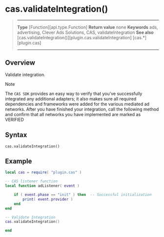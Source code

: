 # cas.validateIntegration()

> --------------------- ------------------------------------------------------------------------------------------
> __Type__              [Function][api.type.Function]
> __Return value__      none
> __Keywords__          ads, advertising, Clever Ads Solutions, CAS, validateIntegration
> __See also__          [cas.validateIntegration()][plugin.cas.validateIntegration]
>						[cas.*][plugin.cas]
> --------------------- ------------------------------------------------------------------------------------------


## Overview

Validate integration.

<div class="guide-notebox">
<div class="notebox-title">Note</div>

The `CAS SDK` provides an easy way to verify that you’ve successfully integrated any additional adapters; it also makes sure all required dependencies and frameworks were added for the various mediated ad networks.
After you have finished your integration, call the following method and confirm that all networks you have implemented are marked as VERIFIED

</div>


## Syntax

    cas.validateIntegration()

## Example

``````lua
local cas = require( "plugin.cas" )

-- CAS listener function
local function adListener( event )

	if ( event.phase == "init" ) then  -- Successful initialization
		print( event.provider )
	end
end

-- Validate Integration
cas.validateIntegration()

end
``````
